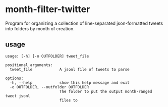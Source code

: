 # month-filter-twitter
Program for organizing a collection of line-separated json-formatted tweets into folders by month of creation.

## usage
```
usage: [-h] [-o OUTFOLDER] tweet_file

positional arguments:
  tweet_file            A jsonl file of tweets to parse

options:
  -h, --help            show this help message and exit
  -o OUTFOLDER, --outfolder OUTFOLDER
                        The folder to put the output month-ranged tweet jsonl
                        files to
```
